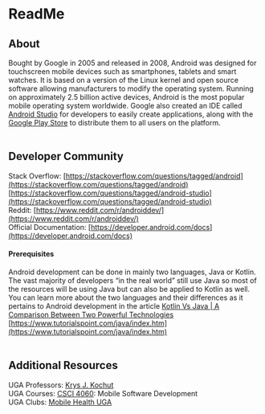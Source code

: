 
# ReadMe </br>

## About</br>
Bought by Google in 2005 and released in 2008, Android was designed for touchscreen mobile devices such as smartphones, tablets and smart watches. It is based on a version of the Linux kernel and open source software allowing manufacturers to modify the operating system. Running on approximately 2.5 billion active devices, Android is the most popular mobile operating system worldwide. Google also created an IDE called [Android Studio](https://developer.android.com/studio) for developers to easily create applications, along with the [Google Play Store](https://developer.android.com/distribute) to distribute them to all users on the platform.</br></br>

## Developer Community</br>
Stack Overflow: [https://stackoverflow.com/questions/tagged/android](https://stackoverflow.com/questions/tagged/android) </br>
                [https://stackoverflow.com/questions/tagged/android-studio](https://stackoverflow.com/questions/tagged/android-studio) </br>
Reddit: [https://www.reddit.com/r/androiddev/](https://www.reddit.com/r/androiddev/) </br>
Official Documentation: [https://developer.android.com/docs](https://developer.android.com/docs) </br>

#### Prerequisites </br>
Android development can be done in mainly two languages, Java or Kotlin. The vast majority of developers “in the real world” still use Java so most of the resources will be using Java but can also be applied to Kotlin as well. You can learn more about the two languages and their differences as it pertains to Android development in the article [Kotlin Vs Java | A Comparison Between Two Powerful Technologies](https://techaffinity.com/blog/kotlin-vs-java/)  </br>
[https://www.tutorialspoint.com/java/index.htm](https://www.tutorialspoint.com/java/index.htm)</br></br>

## Additional Resources
UGA Professors: [Krys J. Kochut](http://cobweb.cs.uga.edu/~kochut/)</br>
UGA Courses: [CSCI 4060](http://bulletin.uga.edu/CoursesHome.aspx?cid=36517): Mobile Software Development</br>
UGA Clubs: [Mobile Health UGA](https://uga.campuslabs.com/engage/organization/mobilehealth)</br></br>
